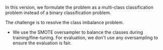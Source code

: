 In this version, we formulate the problem as a multi-class classification problem instead of a binary classification problem.

The challenge is to resolve the class imbalance problem.

- We use the SMOTE oversampler to balance the classes during training/fine-tuning. For evaluation, we don't use any oversampling to ensure the evaluation is fair.